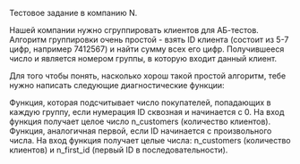 Тестовое задание в компанию N.

Нашей компании нужно сгруппировать клиентов для АБ-тестов. Алгоритм группировки очень простой - взять ID клиента (состоит из 5-7 цифр, например 7412567) и найти сумму всех его цифр. Получившееся число и является номером группы, в которую входит данный клиент.

Для того чтобы понять, насколько хорош такой простой алгоритм, тебе нужно написать следующие диагностические функции:

Функция, которая подсчитывает число покупателей, попадающих в каждую группу, если нумерация ID сквозная и начинается с 0. На вход функция получает целое число n_customers (количество клиентов).
Функция, аналогичная первой, если ID начинается с произвольного числа. На вход функция получает целые числа: n_customers (количество клиентов) и n_first_id (первый ID в последовательности).
